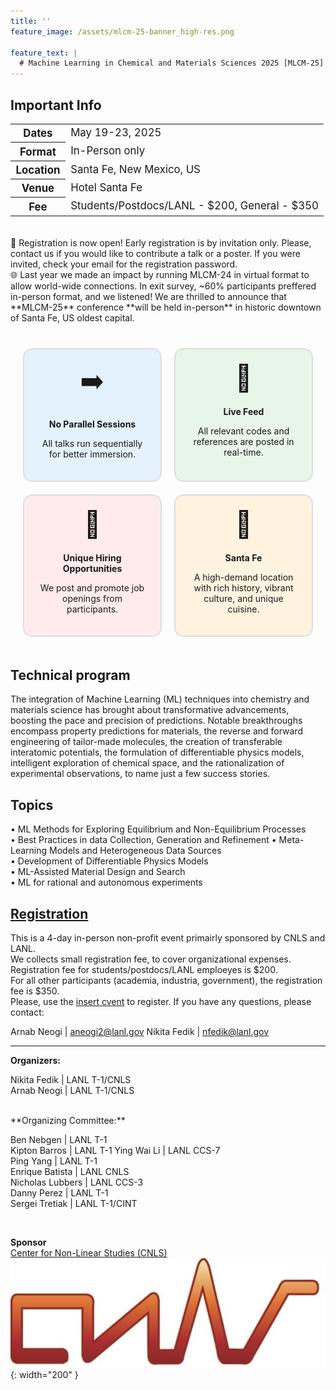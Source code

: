 ```yaml
---
title: ''
feature_image: /assets/mlcm-25-banner_high-res.png

feature_text: |
  # Machine Learning in Chemical and Materials Sciences 2025 [MLCM-25]
---
```

<style>
.grid-container {
  display: grid;
  grid-template-columns: repeat(2, 1fr);
  gap: 20px;
  padding: 20px;
  border-radius: 10px;
}
.grid-item {
  background-color: #f9f9f9;
  padding: 20px;
  text-align: center;
  border: 2px solid #ddd;
  border-radius: 15px;
  transition: transform 0.2s, box-shadow 0.2s;
}
.grid-item:hover {
  transform: scale(1.25);
  box-shadow: 0 0 15px rgba(0, 0, 0, 0.2);
}
.grid-item img {
  margin-bottom: 10px;
}
</style>

## Important Info 
  <div style="font-size: 1.2em;">
    <table>
      <tr>
        <th>Dates</th>
        <td>May 19-23, 2025</td>
      </tr>
      <tr>
        <th>Format</th>
        <td>In-Person only</td>
      </tr>
      <tr>
        <th>Location</th>
        <td>Santa Fe, New Mexico, US</td>
      </tr>
      <tr>
        <th>Venue</th>
        <td>Hotel Santa Fe</td>
      </tr>
      <tr>
        <th>Fee</th>
        <td>Students/Postdocs/LANL - $200, General - $350</td>
      </tr>
    </table>
  </div>

   
<br>   
🧪 Registration is now open!      
Early registration is by invitation only. Please, contact us if you would like to contribute a talk or a poster. If you were invited, check your email for the registration password.     
<br>
🌐 Last year we made an impact by running MLCM-24 in virtual format to allow world-wide connections. In exit survey, ~60% participants preffered in-person format, and we listened! 
We are thrilled to announce that **MLCM-25** conference **will be held in-person** in historic downtown of Santa Fe, US oldest capital.   
<div style="text-align: center; padding-top: 20px;">
  <div class="grid-container">
    <div class="grid-item" style="background-color: #E3F2FD;">
     <div style="font-size: 3em; margin-bottom: 20px;">➡️ </div>
     <b>No Parallel Sessions</b>
     <p>All talks run sequentially for better immersion.</p>
    </div>
    <div class="grid-item" style="background-color: #E8F5E9;">
     <div style="font-size: 3em; margin-bottom: 20px;">🎥 </div>
     <b>Live Feed</b>
     <p>All relevant codes and references are posted in real-time.</p>
    </div>
    <div class="grid-item" style="background-color:  #FFEBEE;">
     <div style="font-size: 3em; margin-bottom: 20px;">💼 </div>
     <b>Unique Hiring Opportunities</b>
     <p>We post and promote job openings from participants.</p>
    </div>
    <div class="grid-item" style="background-color: #FFF3E0;">
     <div style="font-size: 3em; margin-bottom: 20px;">🌄 </div>
     <b>Santa Fe</b>
     <p>A high-demand location with rich history, vibrant culture, and unique cuisine.</p>
    </div>
  </div>
</div>

## Technical program

The integration of Machine Learning (ML) techniques into chemistry and materials science has brought about transformative advancements, boosting the pace and precision of predictions. Notable breakthroughs encompass property predictions for materials, the reverse and forward engineering of tailor-made molecules, the creation of transferable interatomic potentials, the formulation of differentiable physics models, intelligent exploration of chemical space, and the rationalization of experimental observations, to name just a few success stories.


## Topics  
•	ML Methods for Exploring Equilibrium and Non-Equilibrium Processes   
•	Best Practices in data Collection, Generation and Refinement
•	Meta-Learning Models and Heterogeneous Data Sources    
•	Development of Differentiable Physics Models    
•	ML-Assisted Material Design and Search  
•	ML for rational and autonomous experiments

## [Registration](/registration)

This is a 4-day in-person non-profit event primairly sponsored by CNLS and LANL.   
We collects small registration fee, to cover organizational expenses. 
Registration fee for students/postdocs/LANL emploeyes is $200.   
For all other participants (academia, industria, government), the registration fee is $350.  
Please, use the [insert cvent](/registration) to register.
If you have any questions, please contact: 

Arnab Neogi | aneogi2@lanl.gov
Nikita Fedik | nfedik@lanl.gov

----------------------------------------
**Organizers:**   

Nikita Fedik   | LANL T-1/CNLS    
Arnab Neogi | LANL T-1/CNLS             

 <br>
**Organizing Committee:**   

Ben Nebgen    | LANL T-1      
Kipton Barros | LANL T-1 
Ying Wai Li |  LANL CCS-7   
Ping Yang | LANL T-1   
Enrique Batista | LANL CNLS   
Nicholas Lubbers | LANL CCS-3   
Danny Perez | LANL T-1   
Sergei Tretiak | LANL T-1/CINT    

 <br>

**Sponsor**  
[Center for Non-Linear Studies (CNLS)](https://cnls.lanl.gov/External/)   
![](/assets/CNLS_logo.jpg){: width="200" }
